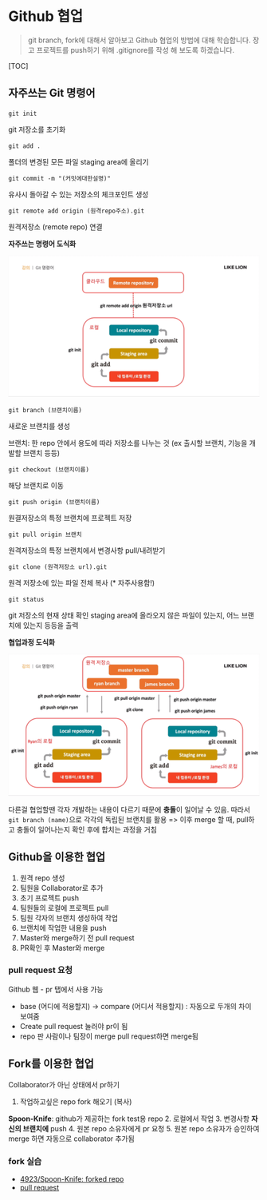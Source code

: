 
Github 협업
=
> git branch, fork에 대해서 알아보고 Github 협업의 방법에 대해 학습합니다. 장고 프로젝트를 push하기 위해 .gitignore를 작성 해 보도록 하겠습니다.

[TOC]
 


## 자주쓰는 Git 명령어

  `git init`

  git 저장소를 초기화

  `git add .`

  폴더의 변경된 모든 파일 staging area에 올리기

  `git commit -m "(커밋에대한설명)"`

  유사시 돌아갈 수 있는 저장소의 체크포인트 생성

  `git remote add origin (원격repo주소).git`

  원격저장소 (remote repo) 연결

**자주쓰는 명령어 도식화**

![자주쓰는 명령어 도식화](https://github.com/4923/Github_and_Distribution/blob/master/%ED%81%B4%EB%9D%BC%EC%9A%B0%EB%93%9C-%EB%A1%9C%EC%BB%AC.png)

`git branch (브랜치이름)`

새로운 브랜치를 생성

브랜치: 한 repo 안에서 용도에 따라 저장소를 나누는 것 (ex 출시할 브랜치, 기능을 개발할 브랜치 등등)

`git checkout (브랜치이름)`

해당 브랜치로 이동

`git push origin (브랜치이름)`

원결저장소의 특정 브랜치에 프로젝트 저장

`git pull origin 브랜치`

원격저장소의 특정 브랜치에서 변경사항 pull/내려받기

`git clone (원격저장소 url).git`

원격 저장소에 있는 파일 전체 복사 (* 자주사용함!)

`git status`

git 저장소의 현재 상태 확인
staging area에 올라오지 않은 파일이 있는지, 어느 브랜치에 있는지 등등을 출력

**협업과정 도식화**

![협업과정 도식화](https://github.com/4923/Github_and_Distribution/blob/master/%ED%98%91%EC%97%85%EA%B3%BC%EC%A0%95.png)

  다른걸 협업할땐 각자 개발하는 내용이 다르기 때문에 **충돌**이 일어날 수 있음. 따라서 `git branch (name)`으로 각각의 독립된 브랜치를 활용
  => 이후 merge 할 때, pull하고 충돌이 일어나는지 확인 후에 합치는 과정을 거침

## Github을 이용한 협업

1. 원격 repo 생성
2. 팀원을 Collaborator로 추가
3. 초기 프로젝트 push
4. 팀원들의 로컬에 프로젝트 pull
5. 팀원 각자의 브랜치 생성하여 작업
6. 브랜치에 작업한 내용을 push
7. Master와 merge하기 전 pull request
8. PR확인 후 Master와 merge

### pull request 요청
Github 웹 - pr 탭에서 사용 가능
* base (어디에 적용할지) -> compare (어디서 적용할지)
: 자동으로 두개의 차이 보여줌
* Create pull request 눌러야 pr이 됨
* repo 판 사람이나 팀장이 merge pull request하면 merge됨

## Fork를 이용한 협업
Collaborator가 아닌 상태에서 pr하기

1. 작업하고싶은 repo fork 해오기 (복사)

  **Spoon-Knife**: github가 제공하는 fork test용 repo
2. 로컬에서 작업
3. 변경사항 **자신의 브랜치에** push
4. 원본 repo 소유자에게 pr 요청
5. 원본 repo 소유자가 승인하여 merge 하면 자동으로 collaborator 추가됨

### fork 실습
* [4923/Spoon-Knife: forked repo](https://github.com/4923/Spoon-Knife)
* [pull request](https://github.com/octocat/Spoon-Knife/pull/21067)
